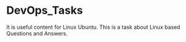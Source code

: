 # DevOps_Tasks
It is useful content for Linux Ubuntu. This is a task about Linux based Questions and Answers.
